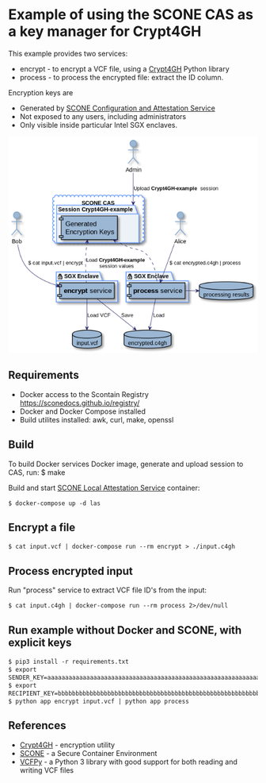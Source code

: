 # Example of using the SCONE CAS as a key manager for Crypt4GH

This example provides two services:
* encrypt - to encrypt a VCF file, using a [Crypt4GH](https://github.com/EGA-archive/crypt4gh) Python library
* process - to process the encrypted file: extract the ID column.

Encryption keys are
* Generated by [SCONE Configuration and Attestation Service](https://sconedocs.github.io/glossary/#scone-cas)
* Not exposed to any users, including administrators
* Only visible inside particular Intel SGX enclaves.

![components.png](docs/components.png)

## Requirements

* Docker access to the Scontain Registry https://sconedocs.github.io/registry/
* Docker and Docker Compose installed
* Build utilites installed: awk, curl, make, openssl

## Build

To build Docker services Docker image, generate and upload session to CAS, run:
    $ make

Build and start [SCONE Local Attestation Service](https://sconedocs.github.io/glossary/#scone-las) container:

    $ docker-compose up -d las

## Encrypt a file

    $ cat input.vcf | docker-compose run --rm encrypt > ./input.c4gh

## Process encrypted input

Run "process" service to extract VCF file ID's from the input:

    $ cat input.c4gh | docker-compose run --rm process 2>/dev/null


## Run example without Docker and SCONE, with explicit keys

    $ pip3 install -r requirements.txt
    $ export SENDER_KEY=aaaaaaaaaaaaaaaaaaaaaaaaaaaaaaaaaaaaaaaaaaaaaaaaaaaaaaaaaaaaaaaa
    $ export RECIPIENT_KEY=bbbbbbbbbbbbbbbbbbbbbbbbbbbbbbbbbbbbbbbbbbbbbbbbbbbbbbbbbbbbbbbb
    $ python app encrypt input.vcf | python app process


## References
* [Crypt4GH](https://github.com/EGA-archive/crypt4gh) - encryption utility
* [SCONE](https://scontain.com/) - a Secure Container Environment
* [VCFPy](https://vcfpy.readthedocs.io/en/stable/) - a Python 3 library with good support for both reading and writing VCF files
